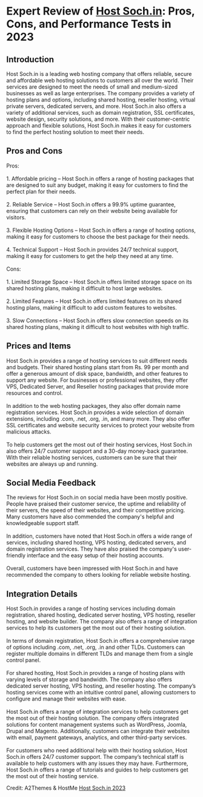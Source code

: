 <h1>Expert Review of <a href="https://a2themes.com/host-sochin-reviews">Host Soch.in</a>: Pros, Cons, and Performance Tests in 2023</h1>
<h2>Introduction</h2>
Host Soch.in is a leading web hosting company that offers reliable, secure and affordable web hosting solutions to customers all over the world. Their services are designed to meet the needs of small and medium-sized businesses as well as large enterprises. The company provides a variety of hosting plans and options, including shared hosting, reseller hosting, virtual private servers, dedicated servers, and more. Host Soch.in also offers a variety of additional services, such as domain registration, SSL certificates, website design, security solutions, and more. With their customer-centric approach and flexible solutions, Host Soch.in makes it easy for customers to find the perfect hosting solution to meet their needs.
<h2>Pros and Cons</h2>
Pros:<br><br>1. Affordable pricing – Host Soch.in offers a range of hosting packages that are designed to suit any budget, making it easy for customers to find the perfect plan for their needs.<br><br>2. Reliable Service – Host Soch.in offers a 99.9% uptime guarantee, ensuring that customers can rely on their website being available for visitors.<br><br>3. Flexible Hosting Options – Host Soch.in offers a range of hosting options, making it easy for customers to choose the best package for their needs.<br><br>4. Technical Support – Host Soch.in provides 24/7 technical support, making it easy for customers to get the help they need at any time.<br><br>Cons:<br><br>1. Limited Storage Space – Host Soch.in offers limited storage space on its shared hosting plans, making it difficult to host large websites.<br><br>2. Limited Features – Host Soch.in offers limited features on its shared hosting plans, making it difficult to add custom features to websites.<br><br>3. Slow Connections – Host Soch.in offers slow connection speeds on its shared hosting plans, making it difficult to host websites with high traffic.
<h2>Prices and Items</h2>
Host Soch.in provides a range of hosting services to suit different needs and budgets. Their shared hosting plans start from Rs. 99 per month and offer a generous amount of disk space, bandwidth, and other features to support any website. For businesses or professional websites, they offer VPS, Dedicated Server, and Reseller hosting packages that provide more resources and control. <br><br>In addition to the web hosting packages, they also offer domain name registration services. Host Soch.in provides a wide selection of domain extensions, including .com, .net, .org, .in, and many more. They also offer SSL certificates and website security services to protect your website from malicious attacks.<br><br>To help customers get the most out of their hosting services, Host Soch.in also offers 24/7 customer support and a 30-day money-back guarantee. With their reliable hosting services, customers can be sure that their websites are always up and running.
<h2>Social Media Feedback</h2>
The reviews for Host Soch.in on social media have been mostly positive. People have praised their customer service, the uptime and reliability of their servers, the speed of their websites, and their competitive pricing. Many customers have also commended the company's helpful and knowledgeable support staff.<br><br>In addition, customers have noted that Host Soch.in offers a wide range of services, including shared hosting, VPS hosting, dedicated servers, and domain registration services. They have also praised the company's user-friendly interface and the easy setup of their hosting accounts.<br><br>Overall, customers have been impressed with Host Soch.in and have recommended the company to others looking for reliable website hosting.
<h2>Integration Details</h2>
Host Soch.in provides a range of hosting services including domain registration, shared hosting, dedicated server hosting, VPS hosting, reseller hosting, and website builder. The company also offers a range of integration services to help its customers get the most out of their hosting solution.<br><br>In terms of domain registration, Host Soch.in offers a comprehensive range of options including .com, .net, .org, .in and other TLDs. Customers can register multiple domains in different TLDs and manage them from a single control panel.<br><br>For shared hosting, Host Soch.in provides a range of hosting plans with varying levels of storage and bandwidth. The company also offers dedicated server hosting, VPS hosting, and reseller hosting. The company’s hosting services come with an intuitive control panel, allowing customers to configure and manage their websites with ease.<br><br>Host Soch.in offers a range of integration services to help customers get the most out of their hosting solution. The company offers integrated solutions for content management systems such as WordPress, Joomla, Drupal and Magento. Additionally, customers can integrate their websites with email, payment gateways, analytics, and other third-party services.<br><br>For customers who need additional help with their hosting solution, Host Soch.in offers 24/7 customer support. The company’s technical staff is available to help customers with any issues they may have. Furthermore, Host Soch.in offers a range of tutorials and guides to help customers get the most out of their hosting service.
<p>Credit: A2Themes & HostMe <a href="https://a2themes.com/host-sochin-reviews">Host Soch.in 2023</a></p>
